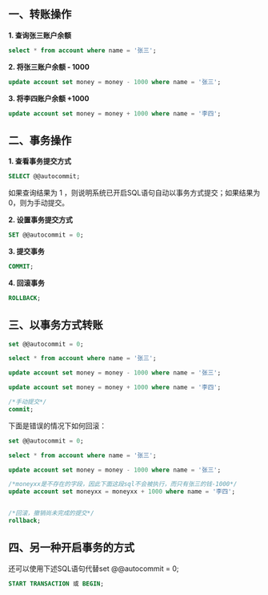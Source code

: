 ## 一、转账操作

**1. 查询张三账户余额**

```sql
select * from account where name = '张三';
```

**2. 将张三账户余额 - 1000**

```sql
update account set money = money - 1000 where name = '张三';
```

**3. 将李四账户余额 +1000**

```sql
update account set money = money + 1000 where name = '李四';
```

## 二、事务操作

**1. 查看事务提交方式**

```sql
SELECT @@autocommit; 
```

如果查询结果为 1 ，则说明系统已开启SQL语句自动以事务方式提交；如果结果为0，则为手动提交。

**2. 设置事务提交方式**

```sql
SET @@autocommit = 0;
```

**3. 提交事务**

```sql
COMMIT;
```

**4. 回滚事务**

```sql
ROLLBACK;
```

## 三、以事务方式转账

```sql
set @@autocommit = 0;

select * from account where name = '张三';

update account set money = money - 1000 where name = '张三';

update account set money = money + 1000 where name = '李四';

/*手动提交*/
commit;
```



下面是错误的情况下如何回滚：

```sql
set @@autocommit = 0;

select * from account where name = '张三';

update account set money = money - 1000 where name = '张三';

/*moneyxx是不存在的字段，因此下面这段sql不会被执行，而只有张三的钱-1000*/
update account set moneyxx = moneyxx + 1000 where name = '李四';


/*回滚，撤销尚未完成的提交*/
rollback;
```

## 四、另一种开启事务的方式

还可以使用下述SQL语句代替set @@autocommit = 0;

```sql
START TRANSACTION 或 BEGIN;